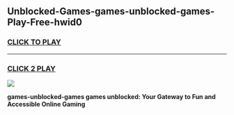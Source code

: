 
## Unblocked-Games-games-unblocked-games-Play-Free-hwid0
<h3>
<a href="https://premium76.site?title=games-unblocked-games&ref=10A">CLICK TO PLAY</a></h3>
<hr>

<h3>
<a href="https://premium76.site?title=games-unblocked-games&ref=10A">CLICK 2 PLAY</a>
  
</h3>

<a href="https://premium76.site?title=games-unblocked-games&ref=10A"><img src="https://clearcache.store/games.png"></a>


**games-unblocked-games games unblocked: Your Gateway to Fun and Accessible Online Gaming**
